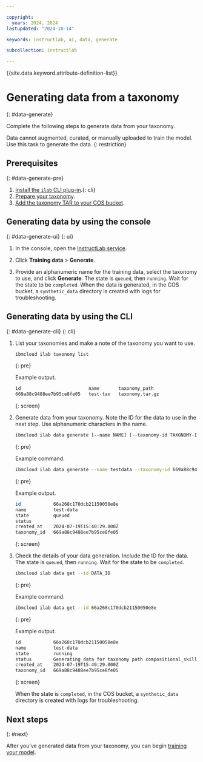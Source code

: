 ```yaml
---

copyright:
  years: 2024, 2024
lastupdated: "2024-10-14"

keywords: instructlab, ai, data, generate

subcollection: instructlab

---
```


{{site.data.keyword.attribute-definition-list}}


# Generating data from a taxonomy
{: #data-generate}


Complete the following steps to generate data from your taxonomy.

Data cannot augmented, curated, or manually uploaded to train the model. Use this task to generate the data.
{: restriction}


## Prerequisites
{: #data-generate-pre}

1. [Install the `ilab` CLI plug-in](/docs/instructlab?topic=instructlab-getting-started&interface=cli#cli-install).{: cli}
1. [Prepare your taxonomy](/docs/instructlab?topic=instructlab-getting-started#taxonomy).
1. [Add the taxonomy TAR to your COS bucket](/docs/instructlab?topic=instructlab-getting-started#taxonomy-add-ui).


## Generating data by using the console
{: #data-generate-ui}
{: ui}

1. In the console, open the [InstructLab service](https://cloud.ibm.com/instructlab/overview).

1. Click **Training data** > **Generate**.

1. Provide an alphanumeric name for the training data, select the taxonomy to use, and click **Generate**. The state is `queued`, then `running`. Wait for the state to be `completed`. When the data is generated, in the COS bucket, a `synthetic_data` directory is created with logs for troubleshooting.


## Generating data by using the CLI
{: #data-generate-cli}
{: cli}

1. List your taxonomies and make a note of the taxonomy you want to use.
    ```sh
    ibmcloud ilab taxonomy list
    ```
    {: pre}

    Example output.
    ```txt
    id                         name       taxonomy_path
    669a88c9488ee7b95ce8fe05   test-tax   taxonomy.tar.gz
    ```
    {: screen}

1. Generate data from your taxonomy. Note the ID for the data to use in the next step. Use alphanumeric characters in the name.
    ```sh
    ibmcloud ilab data generate [--name NAME] [--taxonomy-id TAXONOMY-ID]
    ```
    {: pre}

    Example command.
    ```sh
    ibmcloud ilab data generate --name testdata --taxonomy-id 669a88c9488ee7b95ce8fe05
    ```
    {: pre}

    Example output.
    ```sh
    id            66a268c170dcb21150050e8e
    name          test-data
    state         queued
    status
    created_at    2024-07-19T15:40:29.000Z
    taxonomy_id   669a88c9488ee7b95ce8fe05
    ```
    {: screen}

1. Check the details of your data generation. Include the ID for the data. The state is `queued`, then `running`. Wait for the state to be `completed`.
    ```sh
    ibmcloud ilab data get --id DATA_ID
    ```
    {: pre}

    Example command.
    ```sh
    ibmcloud ilab data get --id 66a268c170dcb21150050e8e
    ```
    {: pre}

    Example output.
    ```txt
    id            66a268c170dcb21150050e8e
    name          test-data
    state         running
    status        Generating data for taxonomy path compositional_skills->STEM->math->area: 12% 12/100 (total qna processed 1/147)
    created_at    2024-07-19T15:40:29.000Z
    taxonomy_id   669a88c9488ee7b95ce8fe05
    ```
    {: screen}

    When the state is `completed`, in the COS bucket, a `synthetic_data` directory is created with logs for troubleshooting.


## Next steps
{: #next}

After you've generated data from your taxonomy, you can begin [training your model](/docs/instructlab?topic=instructlab-model-train).
